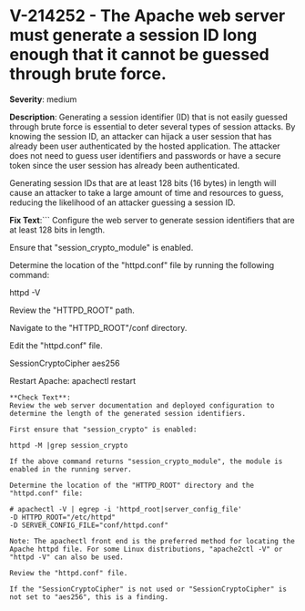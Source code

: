 # V-214252 - The Apache web server must generate a session ID long enough that it cannot be guessed through brute force.

**Severity**: medium

**Description**:
Generating a session identifier (ID) that is not easily guessed through brute force is essential to deter several types of session attacks. By knowing the session ID, an attacker can hijack a user session that has already been user authenticated by the hosted application. The attacker does not need to guess user identifiers and passwords or have a secure token since the user session has already been authenticated.

Generating session IDs that are at least 128 bits (16 bytes) in length will cause an attacker to take a large amount of time and resources to guess, reducing the likelihood of an attacker guessing a session ID.

**Fix Text**:```
Configure the web server to generate session identifiers that are at least 128 bits in length.

Ensure that "session_crypto_module" is enabled.

Determine the location of the "httpd.conf" file by running the following command:

httpd -V

Review the "HTTPD_ROOT" path.

Navigate to the "HTTPD_ROOT"/conf directory.

Edit the "httpd.conf" file.

SessionCryptoCipher aes256

Restart Apache: apachectl restart
```
**Check Text**:
Review the web server documentation and deployed configuration to determine the length of the generated session identifiers.

First ensure that "session_crypto" is enabled:

httpd -M |grep session_crypto

If the above command returns "session_crypto_module", the module is enabled in the running server.

Determine the location of the "HTTPD_ROOT" directory and the "httpd.conf" file:

# apachectl -V | egrep -i 'httpd_root|server_config_file'
-D HTTPD_ROOT="/etc/httpd"
-D SERVER_CONFIG_FILE="conf/httpd.conf"

Note: The apachectl front end is the preferred method for locating the Apache httpd file. For some Linux distributions, "apache2ctl -V" or  "httpd -V" can also be used. 

Review the "httpd.conf" file.

If the "SessionCryptoCipher" is not used or "SessionCryptoCipher" is not set to "aes256", this is a finding.
